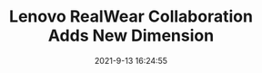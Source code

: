 ---
"title": "Lenovo RealWear Collaboration Adds New Dimension"
"date": "2021-9-13 16:24:55"
"feed_name": "INDUSTRYWEEK"
"feed_website": "https://www.industryweek.com/"
"feed_rss": "https://www.industryweek.com/__rss/website-scheduled-content.xml?input=%7B%22sectionAlias%22%3A%22home%22%7D"
"link": "https://www.industryweek.com/technology-and-iiot/article/21175154/lenovo-realwear-collaboration-adds-new-dimension"
"file": "_posts/2021-1-1-8426279a38057c9d4f5b95963da07cc2babe58fc.md"
"accident": "0"
"drilling": "0"
"dead": "0"
"injured": "0"
---